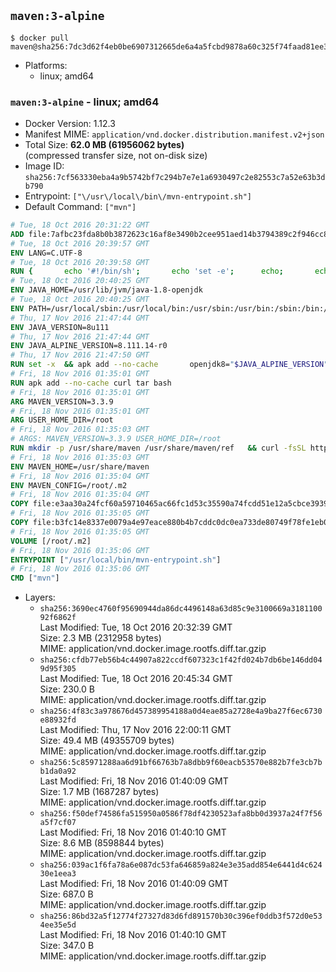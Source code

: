 ## `maven:3-alpine`

```console
$ docker pull maven@sha256:7dc3d62f4eb0be6907312665de6a4a5fcbd9878a60c325f74faad81ee3adc680
```

-	Platforms:
	-	linux; amd64

### `maven:3-alpine` - linux; amd64

-	Docker Version: 1.12.3
-	Manifest MIME: `application/vnd.docker.distribution.manifest.v2+json`
-	Total Size: **62.0 MB (61956062 bytes)**  
	(compressed transfer size, not on-disk size)
-	Image ID: `sha256:7cf563330eba4a9b5742bf7c294b7e7e1a6930497c2e82553c7a52e63b3db790`
-	Entrypoint: `["\/usr\/local\/bin\/mvn-entrypoint.sh"]`
-	Default Command: `["mvn"]`

```dockerfile
# Tue, 18 Oct 2016 20:31:22 GMT
ADD file:7afbc23fda8b0b3872623c16af8e3490b2cee951aed14b3794389c2f946cc8c7 in / 
# Tue, 18 Oct 2016 20:39:57 GMT
ENV LANG=C.UTF-8
# Tue, 18 Oct 2016 20:39:58 GMT
RUN { 		echo '#!/bin/sh'; 		echo 'set -e'; 		echo; 		echo 'dirname "$(dirname "$(readlink -f "$(which javac || which java)")")"'; 	} > /usr/local/bin/docker-java-home 	&& chmod +x /usr/local/bin/docker-java-home
# Tue, 18 Oct 2016 20:40:25 GMT
ENV JAVA_HOME=/usr/lib/jvm/java-1.8-openjdk
# Tue, 18 Oct 2016 20:40:25 GMT
ENV PATH=/usr/local/sbin:/usr/local/bin:/usr/sbin:/usr/bin:/sbin:/bin:/usr/lib/jvm/java-1.8-openjdk/jre/bin:/usr/lib/jvm/java-1.8-openjdk/bin
# Thu, 17 Nov 2016 21:47:44 GMT
ENV JAVA_VERSION=8u111
# Thu, 17 Nov 2016 21:47:44 GMT
ENV JAVA_ALPINE_VERSION=8.111.14-r0
# Thu, 17 Nov 2016 21:47:50 GMT
RUN set -x 	&& apk add --no-cache 		openjdk8="$JAVA_ALPINE_VERSION" 	&& [ "$JAVA_HOME" = "$(docker-java-home)" ]
# Fri, 18 Nov 2016 01:35:01 GMT
RUN apk add --no-cache curl tar bash
# Fri, 18 Nov 2016 01:35:01 GMT
ARG MAVEN_VERSION=3.3.9
# Fri, 18 Nov 2016 01:35:01 GMT
ARG USER_HOME_DIR=/root
# Fri, 18 Nov 2016 01:35:03 GMT
# ARGS: MAVEN_VERSION=3.3.9 USER_HOME_DIR=/root
RUN mkdir -p /usr/share/maven /usr/share/maven/ref   && curl -fsSL http://apache.osuosl.org/maven/maven-3/$MAVEN_VERSION/binaries/apache-maven-$MAVEN_VERSION-bin.tar.gz     | tar -xzC /usr/share/maven --strip-components=1   && ln -s /usr/share/maven/bin/mvn /usr/bin/mvn
# Fri, 18 Nov 2016 01:35:03 GMT
ENV MAVEN_HOME=/usr/share/maven
# Fri, 18 Nov 2016 01:35:04 GMT
ENV MAVEN_CONFIG=/root/.m2
# Fri, 18 Nov 2016 01:35:04 GMT
COPY file:e3aa30a24fcf60a59710465ac66fc1d53c35590a74fcdd51e12a5cbce393904b in /usr/local/bin/mvn-entrypoint.sh 
# Fri, 18 Nov 2016 01:35:05 GMT
COPY file:b3fc14e8337e0079a4e97eace880b4b7cddc0dc0ea733de80749f78fe1eb089a in /usr/share/maven/ref/ 
# Fri, 18 Nov 2016 01:35:05 GMT
VOLUME [/root/.m2]
# Fri, 18 Nov 2016 01:35:06 GMT
ENTRYPOINT ["/usr/local/bin/mvn-entrypoint.sh"]
# Fri, 18 Nov 2016 01:35:06 GMT
CMD ["mvn"]
```

-	Layers:
	-	`sha256:3690ec4760f95690944da86dc4496148a63d85c9e3100669a318110092f6862f`  
		Last Modified: Tue, 18 Oct 2016 20:32:39 GMT  
		Size: 2.3 MB (2312958 bytes)  
		MIME: application/vnd.docker.image.rootfs.diff.tar.gzip
	-	`sha256:cfdb77eb56b4c44907a822ccdf607323c1f42fd024b7db6be146dd049d95f305`  
		Last Modified: Tue, 18 Oct 2016 20:45:34 GMT  
		Size: 230.0 B  
		MIME: application/vnd.docker.image.rootfs.diff.tar.gzip
	-	`sha256:4f83c3a978676d457389954188a0d4eae85a2728e4a9ba27f6ec6730e88932fd`  
		Last Modified: Thu, 17 Nov 2016 22:00:11 GMT  
		Size: 49.4 MB (49355709 bytes)  
		MIME: application/vnd.docker.image.rootfs.diff.tar.gzip
	-	`sha256:5c85971288aa6d91bf66763b7a8dbb9f60eacb53570e882b7fe3cb7bb1da0a92`  
		Last Modified: Fri, 18 Nov 2016 01:40:09 GMT  
		Size: 1.7 MB (1687287 bytes)  
		MIME: application/vnd.docker.image.rootfs.diff.tar.gzip
	-	`sha256:f50def74586fa515950a0586f78df4230523afa8bb0d3937a24f7f56a5f7cf07`  
		Last Modified: Fri, 18 Nov 2016 01:40:10 GMT  
		Size: 8.6 MB (8598844 bytes)  
		MIME: application/vnd.docker.image.rootfs.diff.tar.gzip
	-	`sha256:039ac1f6fa78a6e087dc53fa646859a824e3e35add854e6441d4c62430e1eea3`  
		Last Modified: Fri, 18 Nov 2016 01:40:09 GMT  
		Size: 687.0 B  
		MIME: application/vnd.docker.image.rootfs.diff.tar.gzip
	-	`sha256:86bd32a5f12774f27327d83d6fd891570b30c396ef0ddb3f572d0e534ee35e5d`  
		Last Modified: Fri, 18 Nov 2016 01:40:10 GMT  
		Size: 347.0 B  
		MIME: application/vnd.docker.image.rootfs.diff.tar.gzip
